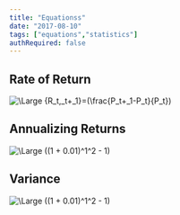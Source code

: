 ```yaml
---
title: "Equationss"
date: "2017-08-10"
tags: ["equations","statistics"]
authRequired: false
---
```


## Rate of Return  
<img src="https://latex.codecogs.com/svg.latex?\Large&space;{R_t,_t+_1}=(\frac{P_t+_1-P_t}{P_t})" title="\Large {R_t,_t+_1}=(\frac{P_t+_1-P_t}{P_t})" ></img>  

## Annualizing Returns
<img src="https://latex.codecogs.com/svg.latex?\Large&space;((1 + 0.01)^1^2 - 1)" title="\Large ((1 + 0.01)^1^2 - 1)" ></img>  

## Variance  
<img src="https://latex.codecogs.com/svg.latex?\Large&space;((1 + 0.01)^1^2 - 1)" title="\Large ((1 + 0.01)^1^2 - 1)" ></img>  